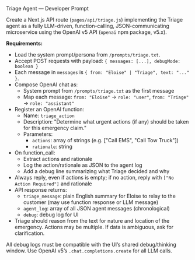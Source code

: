 Triage Agent — Developer Prompt

Create a Next.js API route (`pages/api/triage.js`) implementing the Triage agent as a fully LLM-driven, function-calling, JSON-communicating microservice using the OpenAI v5 API (`openai` npm package, v5.x).

**Requirements:**
- Load the system prompt/persona from `/prompts/triage.txt`.
- Accept POST requests with payload: `{ messages: [...], debugMode: boolean }`
- Each message in `messages` is `{ from: "Eloise" | "Triage", text: "..." }`.
- Compose OpenAI chat as:
    - System prompt from `/prompts/triage.txt` as the first message
    - Map each message: `from: "Eloise"` -> `role: "user"`, `from: "Triage"` -> `role: "assistant"`
- Register an OpenAI function:
    - Name: `triage_action`
    - Description: "Determine what urgent actions (if any) should be taken for this emergency claim."
    - Parameters:
        - `actions`: array of strings (e.g. ["Call EMS", "Call Tow Truck"])
        - `rationale`: string
- On function_call:
    - Extract actions and rationale
    - Log the action/rationale as JSON to the agent log
    - Add a debug line summarizing what Triage decided and why
- Always reply, even if actions is empty; if no action, reply with `["No Action Required"]` and rationale
- API response returns:
    - `triage_message`: plain English summary for Eloise to relay to the customer (may use function response or LLM message)
    - `agent_log`: array of all JSON agent messages (chronological)
    - `debug`: debug log for UI
- Triage should reason from the text for nature and location of the emergency. Actions may be multiple. If data is ambiguous, ask for clarification.

All debug logs must be compatible with the UI’s shared debug/thinking window. Use OpenAI v5’s `.chat.completions.create` for all LLM calls.
